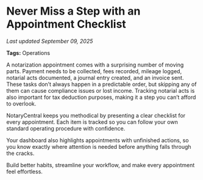 # Never Miss a Step with an Appointment Checklist
_Last updated September 09, 2025_

**Tags:** Operations

A notarization appointment comes with a surprising number of moving parts. Payment needs to be collected, fees recorded, mileage logged, notarial acts documented, a journal entry created, and an invoice sent. These tasks don’t always happen in a predictable order, but skipping any of them can cause compliance issues or lost income. Tracking notarial acts is also important for tax deduction purposes, making it a step you can’t afford to overlook.

NotaryCentral keeps you methodical by presenting a clear checklist for every appointment. Each item is tracked so you can follow your own standard operating procedure with confidence.

Your dashboard also highlights appointments with unfinished actions, so you know exactly where attention is needed before anything falls through the cracks.

Build better habits, streamline your workflow, and make every appointment feel effortless.

